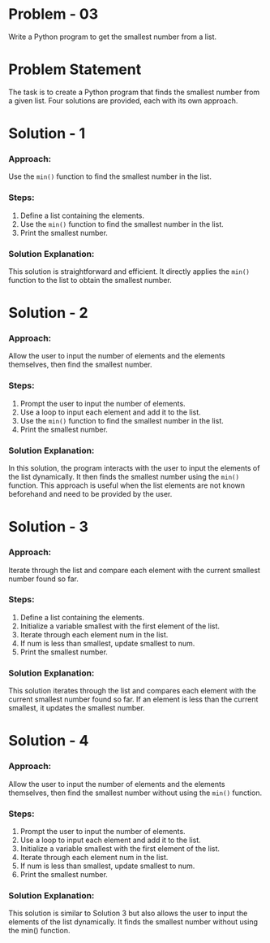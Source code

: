 # Problem - 03

Write a Python program to get the smallest number from a list.

# Problem Statement

The task is to create a Python program that finds the smallest number from a given list. Four solutions are provided, each with its own approach.

# Solution - 1

### Approach:
Use the `min()` function to find the smallest number in the list.

### Steps:
1. Define a list containing the elements.
2. Use the `min()` function to find the smallest number in the list.
3. Print the smallest number.

### Solution Explanation:
This solution is straightforward and efficient. It directly applies the `min()` function to the list to obtain the smallest number.

# Solution - 2

### Approach:
Allow the user to input the number of elements and the elements themselves, then find the smallest number.

### Steps:
1. Prompt the user to input the number of elements.
2. Use a loop to input each element and add it to the list.
3. Use the `min()` function to find the smallest number in the list.
4. Print the smallest number.

### Solution Explanation:
In this solution, the program interacts with the user to input the elements of the list dynamically. It then finds the smallest number using the `min()` function. This approach is useful when the list elements are not known beforehand and need to be provided by the user.

# Solution - 3

### Approach:
Iterate through the list and compare each element with the current smallest number found so far.

### Steps:
1. Define a list containing the elements.
2. Initialize a variable smallest with the first element of the list.
3. Iterate through each element num in the list.
4. If num is less than smallest, update smallest to num.
5. Print the smallest number.

### Solution Explanation:
This solution iterates through the list and compares each element with the current smallest number found so far. If an element is less than the current smallest, it updates the smallest number.

# Solution - 4

### Approach:
Allow the user to input the number of elements and the elements themselves, then find the smallest number without using the `min()` function.

### Steps:
1. Prompt the user to input the number of elements.
2. Use a loop to input each element and add it to the list.
3. Initialize a variable smallest with the first element of the list.
4. Iterate through each element num in the list.
5. If num is less than smallest, update smallest to num.
6. Print the smallest number.

### Solution Explanation:
This solution is similar to Solution 3 but also allows the user to input the elements of the list dynamically. It finds the smallest number without using the min() function.
